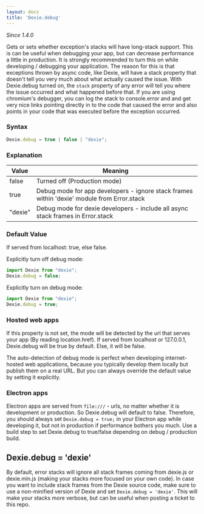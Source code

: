 ```yaml
---
layout: docs
title: 'Dexie.debug'
---
```


*Since 1.4.0*

Gets or sets whether exception's stacks will have long-stack support. This is can be useful when debugging your app, but can decrease performance a little in production. It is strongly recommended to turn this on while developing / debugging your application. The reason for this is that exceptions thrown by async code, like Dexie, will have a stack property that doesn't tell you very much about what actually caused the issue. With Dexie.debug turned on, the `stack` property of any error will tell you where the issue occurred and what happened before that. If you are using chromium's debugger, you can log the stack to console.error and and get very nice links pointing directly in to the code that caused the error and also points in your code that was executed before the exception occurred.

### Syntax

```javascript
Dexie.debug = true | false | "dexie";
```

### Explanation

| Value | Meaning |
| ----- | ------- |
| false | Turned off (Production mode) |
| true  | Debug mode for app developers - ignore stack frames within 'dexie' module from Error.stack |
| "dexie" | Debug mode for dexie developers - include all async stack frames in Error.stack |

### Default Value

If served from localhost: true, else false.

Explicitly turn off debug mode:

```javascript
import Dexie from "dexie";
Dexie.debug = false;
```

Explicitly turn on debug mode:

```javascript
import Dexie from "dexie";
Dexie.debug = true;
```

### Hosted web apps

If this property is not set, the mode will be detected by the url that serves your app (By reading location.href). If served from localhost or 127.0.0.1, Dexie.debug will be true by default. Else, it will be false.

The auto-detection of debug mode is perfect when developing internet-hosted web applications, because you typically develop them locally but publish them on a real URL. But you can always override the default value by setting it explicitly.

### Electron apps

Electron apps are served from `file:///` - urls, no matter whether it is development or production. So Dexie.debug will default to false. Therefore, you should always set `Dexie.debug = true;` in your Electron app while developing it, but not in production if performance bothers you much. Use a build step to set Dexie.debug to true/false depending on debug / production build.

## Dexie.debug = 'dexie'

By default, error stacks will ignore all stack frames coming from dexie.js or dexie.min.js (making your stacks more focused on your own code). In case you want to include stack frames from the Dexie source code, make sure to use a non-minified version of Dexie and set `Dexie.debug = 'dexie'`. This will make your stacks more verbose, but can be useful when posting a ticket to this repo.
